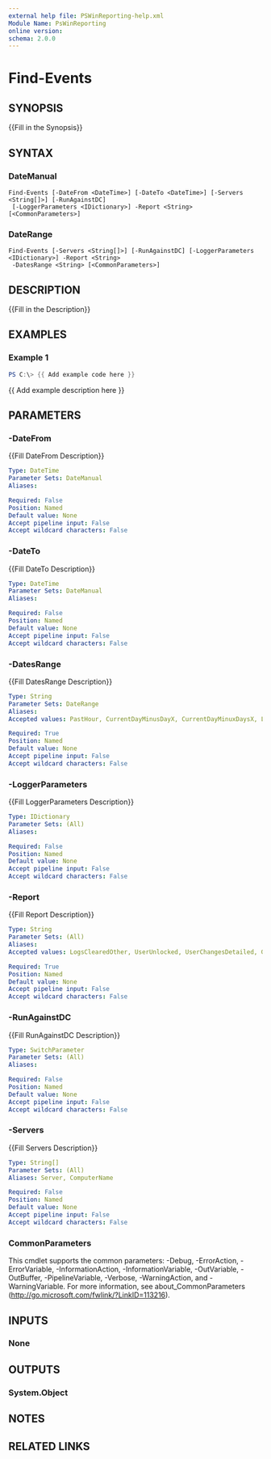 ```yaml
---
external help file: PSWinReporting-help.xml
Module Name: PsWinReporting
online version:
schema: 2.0.0
---
```


# Find-Events

## SYNOPSIS
{{Fill in the Synopsis}}

## SYNTAX

### DateManual
```
Find-Events [-DateFrom <DateTime>] [-DateTo <DateTime>] [-Servers <String[]>] [-RunAgainstDC]
 [-LoggerParameters <IDictionary>] -Report <String> [<CommonParameters>]
```

### DateRange
```
Find-Events [-Servers <String[]>] [-RunAgainstDC] [-LoggerParameters <IDictionary>] -Report <String>
 -DatesRange <String> [<CommonParameters>]
```

## DESCRIPTION
{{Fill in the Description}}

## EXAMPLES

### Example 1
```powershell
PS C:\> {{ Add example code here }}
```

{{ Add example description here }}

## PARAMETERS

### -DateFrom
{{Fill DateFrom Description}}

```yaml
Type: DateTime
Parameter Sets: DateManual
Aliases:

Required: False
Position: Named
Default value: None
Accept pipeline input: False
Accept wildcard characters: False
```

### -DateTo
{{Fill DateTo Description}}

```yaml
Type: DateTime
Parameter Sets: DateManual
Aliases:

Required: False
Position: Named
Default value: None
Accept pipeline input: False
Accept wildcard characters: False
```

### -DatesRange
{{Fill DatesRange Description}}

```yaml
Type: String
Parameter Sets: DateRange
Aliases:
Accepted values: PastHour, CurrentDayMinusDayX, CurrentDayMinuxDaysX, Last7days, CurrentMonth, CurrentDay, Last3days, Everything, PastDay, CurrentQuarter, PastMonth, PastQuarter, OnDay, CustomDate, CurrentHour, Last14days

Required: True
Position: Named
Default value: None
Accept pipeline input: False
Accept wildcard characters: False
```

### -LoggerParameters
{{Fill LoggerParameters Description}}

```yaml
Type: IDictionary
Parameter Sets: (All)
Aliases:

Required: False
Position: Named
Default value: None
Accept pipeline input: False
Accept wildcard characters: False
```

### -Report
{{Fill Report Description}}

```yaml
Type: String
Parameter Sets: (All)
Aliases:
Accepted values: LogsClearedOther, UserUnlocked, UserChangesDetailed, GroupChangesDetailed, ComputerCreatedChanged, GroupMembershipChanges, ComputerDeleted, GroupEnumeration, GroupPolicyChanges, GroupCreateDelete, GroupChanges, UserLockouts, UserLogon, UserLogonKerberos, ComputerChangesDetailed, EventsReboots, UserStatus, LogsClearedSecurity, UserChanges

Required: True
Position: Named
Default value: None
Accept pipeline input: False
Accept wildcard characters: False
```

### -RunAgainstDC
{{Fill RunAgainstDC Description}}

```yaml
Type: SwitchParameter
Parameter Sets: (All)
Aliases:

Required: False
Position: Named
Default value: None
Accept pipeline input: False
Accept wildcard characters: False
```

### -Servers
{{Fill Servers Description}}

```yaml
Type: String[]
Parameter Sets: (All)
Aliases: Server, ComputerName

Required: False
Position: Named
Default value: None
Accept pipeline input: False
Accept wildcard characters: False
```

### CommonParameters
This cmdlet supports the common parameters: -Debug, -ErrorAction, -ErrorVariable, -InformationAction, -InformationVariable, -OutVariable, -OutBuffer, -PipelineVariable, -Verbose, -WarningAction, and -WarningVariable. For more information, see about_CommonParameters (http://go.microsoft.com/fwlink/?LinkID=113216).

## INPUTS

### None

## OUTPUTS

### System.Object
## NOTES

## RELATED LINKS
